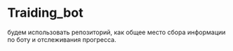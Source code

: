 # Traiding_bot
будем использовать репозиторий, как общее место сбора информации по боту и отслеживания прогресса.
